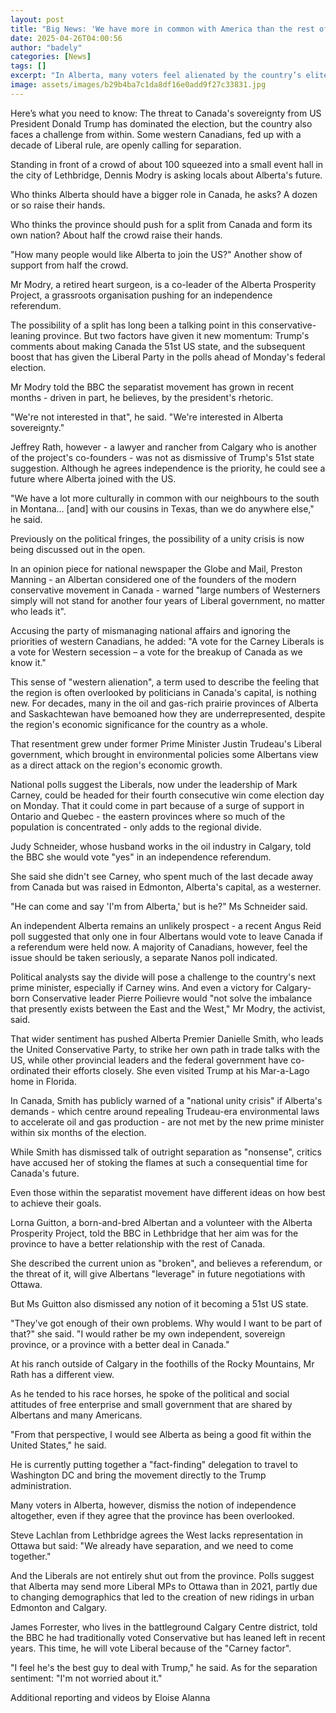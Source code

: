 ```yaml
---
layout: post
title: "Big News: 'We have more in common with America than the rest of Canada'"
date: 2025-04-26T04:00:56
author: "badely"
categories: [News]
tags: []
excerpt: "In Alberta, many voters feel alienated by the country’s elite - some are even tempted by Trump’s call to join the US."
image: assets/images/b29b4ba7c1da8df16e0add9f27c33831.jpg
---
```


Here’s what you need to know: The threat to Canada's sovereignty from US President Donald Trump has dominated the election, but the country also faces a challenge from within. Some western Canadians, fed up with a decade of Liberal rule, are openly calling for separation.

Standing in front of a crowd of about 100 squeezed into a small event hall in the city of Lethbridge, Dennis Modry is asking locals about Alberta's future.

Who thinks Alberta should have a bigger role in Canada, he asks? A dozen or so raise their hands.

Who thinks the province should push for a split from Canada and form its own nation? About half the crowd raise their hands.

"How many people would like Alberta to join the US?" Another show of support from half the crowd.

Mr Modry, a retired heart surgeon, is a co-leader of the Alberta Prosperity Project, a grassroots organisation pushing for an independence referendum.

The possibility of a split has long been a talking point in this conservative-leaning province. But two factors have given it new momentum: Trump's comments about making Canada the 51st US state, and the subsequent boost that has given the Liberal Party in the polls ahead of Monday's federal election.

Mr Modry told the BBC the separatist movement has grown in recent months - driven in part, he believes, by the president's rhetoric.

"We're not interested in that", he said. "We're interested in Alberta sovereignty."

Jeffrey Rath, however - a lawyer and rancher from Calgary who is another of the project's co-founders - was not as dismissive of Trump's 51st state suggestion. Although he agrees independence is the priority, he could see a future where Alberta joined with the US.

"We have a lot more culturally in common with our neighbours to the south in Montana… [and] with our cousins in Texas, than we do anywhere else," he said.

Previously on the political fringes, the possibility of a unity crisis is now being discussed out in the open.

In an opinion piece for national newspaper the Globe and Mail, Preston Manning - an Albertan considered one of the founders of the modern conservative movement in Canada - warned "large numbers of Westerners simply will not stand for another four years of Liberal government, no matter who leads it".

Accusing the party of mismanaging national affairs and ignoring the priorities of western Canadians, he added: "A vote for the Carney Liberals is a vote for Western secession – a vote for the breakup of Canada as we know it."

This sense of "western alienation", a term used to describe the feeling that the region is often overlooked by politicians in Canada's capital, is nothing new. For decades, many in the oil and gas-rich prairie provinces of Alberta and Saskachtewan have bemoaned how they are underrepresented, despite the region's economic significance for the country as a whole.

That resentment grew under former Prime Minister Justin Trudeau's Liberal government, which brought in environmental policies some Albertans view as a direct attack on the region's economic growth.

National polls suggest the Liberals, now under the leadership of Mark Carney, could be headed for their fourth consecutive win come election day on Monday. That it could come in part because of a surge of support in Ontario and Quebec - the eastern provinces where so much of the population is concentrated - only adds to the regional divide.

Judy Schneider, whose husband works in the oil industry in Calgary, told the BBC she would vote "yes" in an independence referendum.

She said she didn't see Carney, who spent much of the last decade away from Canada but was raised in Edmonton, Alberta's capital, as a westerner.

"He can come and say 'I'm from Alberta,' but is he?" Ms Schneider said.

An independent Alberta remains an unlikely prospect - a recent Angus Reid poll suggested that only one in four Albertans would vote to leave Canada if a referendum were held now. A majority of Canadians, however, feel the issue should be taken seriously, a separate Nanos poll indicated.

Political analysts say the divide will pose a challenge to the country's next prime minister, especially if Carney wins. And even a victory for Calgary-born Conservative leader Pierre Poilievre would "not solve the imbalance that presently exists between the East and the West," Mr Modry, the activist, said.

That wider sentiment has pushed Alberta Premier Danielle Smith, who leads the United Conservative Party, to strike her own path in trade talks with the US, while other provincial leaders and the federal government have co-ordinated their efforts closely. She even visited Trump at his Mar-a-Lago home in Florida.

In Canada, Smith has publicly warned of a "national unity crisis" if Alberta's demands - which centre around repealing Trudeau-era environmental laws to accelerate oil and gas production - are not met by the new prime minister within six months of the election.

While Smith has dismissed talk of outright separation as "nonsense", critics have accused her of stoking the flames at such a consequential time for Canada's future.

Even those within the separatist movement have different ideas on how best to achieve their goals.

Lorna Guitton, a born-and-bred Albertan and a volunteer with the Alberta Prosperity Project, told the BBC in Lethbridge that her aim was for the province to have a better relationship with the rest of Canada.

She described the current union as "broken", and believes a referendum, or the threat of it, will give Albertans "leverage" in future negotiations with Ottawa.

But Ms Guitton also dismissed any notion of it becoming a 51st US state.

"They've got enough of their own problems. Why would I want to be part of that?" she said. "I would rather be my own independent, sovereign province, or a province with a better deal in Canada."

At his ranch outside of Calgary in the foothills of the Rocky Mountains, Mr Rath has a different view. 

As he tended to his race horses, he spoke of the political and social attitudes of free enterprise and small government that are shared by Albertans and many Americans.

"From that perspective, I would see Alberta as being a good fit within the United States," he said.

He is currently putting together a "fact-finding" delegation to travel to Washington DC and bring the movement directly to the Trump administration.

Many voters in Alberta, however, dismiss the notion of independence altogether, even if they agree that the province has been overlooked.

Steve Lachlan from Lethbridge agrees the West lacks representation in Ottawa but said: "We already have separation, and we need to come together."

And the Liberals are not entirely shut out from the province. Polls suggest that Alberta may send more Liberal MPs to Ottawa than in 2021, partly due to changing demographics that led to the creation of new ridings in urban Edmonton and Calgary.

James Forrester, who lives in the battleground Calgary Centre district, told the BBC he had traditionally voted Conservative but has leaned left in recent years. This time, he will vote Liberal because of the "Carney factor".

"I feel he's the best guy to deal with Trump," he said. As for the separation sentiment: "I'm not worried about it."

Additional reporting and videos by Eloise Alanna

